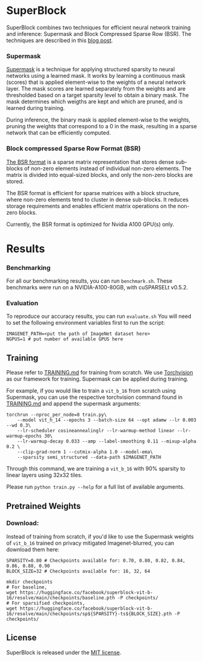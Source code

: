 # SuperBlock

SuperBlock combines two techniques for efficient neural network training and inference: Supermask and Block Compressed Sparse Row (BSR).
The techniques are described in this [blog post](https://pytorch.org/blog/speeding-up-vits/).

### Supermask
[Supermask](https://arxiv.org/abs/2207.00670) is a technique for applying structured sparsity to neural networks using a learned mask. It works by learning a continuous mask (scores) that is applied element-wise to the weights of a neural network layer. The mask scores are learned separately from the weights and are thresholded based on a target sparsity level to obtain a binary mask. The mask determines which weigths are kept and which are pruned, and is learned during training.

During inference, the binary mask is applied element-wise to the weights, pruning the weights that correspond to a 0 in the mask, resulting in a sparse network that can be efficiently computed.

### Block compressed Sparse Row Format (BSR)
[The BSR format](https://pytorch.org/docs/main/sparse.html#sparse-bsr-tensor) is a sparse matrix representation that stores dense sub-blocks of non-zero elements instead of individual non-zero elements. The matrix is divided into equal-sized blocks, and only the non-zero blocks are stored.

The BSR format is efficient for sparse matrices with a block structure, where non-zero elements tend to cluster in dense sub-blocks. It reduces storage requirements and enables efficient matrix operations on the non-zero blocks.

Currently, the BSR format is optimized for Nvidia A100 GPU(s) only.

# Results

### Benchmarking
For all our benchmarking results, you can run `benchmark.sh`.
These benchmarks were run on a NVIDIA-A100-80GB, with cuSPARSELt v0.5.2.


### Evaluation

To reproduce our accuracy results, you can run `evaluate.sh`
You will need to set the following environment variables first to run the script:

```
IMAGENET_PATH=<put the path of ImageNet dataset here>
NGPUS=1 # put number of available GPUS here
```

## Training
Please refer to [TRAINING.md](TRAINING.md) for training from scratch. We use [Torchvision](https://github.com/pytorch/vision/tree/main/references/classification) as our framework for training. Supermask can be applied during training.

For example, if you would like to train a `vit_b_16` from scratch using Supermask, you can use the respective torchvision command found in [TRAINING.md](TRAINING.md) and append the supermask arguments:
```
torchrun --nproc_per_node=8 train.py\
    --model vit_h_14 --epochs 3 --batch-size 64 --opt adamw --lr 0.003 --wd 0.3\
    --lr-scheduler cosineannealinglr --lr-warmup-method linear --lr-warmup-epochs 30\
    --lr-warmup-decay 0.033 --amp --label-smoothing 0.11 --mixup-alpha 0.2 \
    --clip-grad-norm 1 --cutmix-alpha 1.0 --model-ema\
    --sparsity semi_structured --data-path $IMAGENET_PATH
```
Through this command, we are training a `vit_b_16` with 90% sparsity to linear layers using 32x32 tiles.

Please run `python train.py --help` for a full list of available arguments.


## Pretrained Weights

### Download:
Instead of training from scratch, if you'd like to use the Supermask weights of `vit_b_16` trained on privacy mitigated Imagenet-blurred, you can download them here:
```
SPARSITY=0.80 # Checkpoints available for: 0.70, 0.80, 0.82, 0.84, 0.86, 0.88, 0.90
BLOCK_SIZE=32 # Checkpoints available for: 16, 32, 64
```

```
mkdir checkpoints
# For baseline,
wget https://huggingface.co/facebook/superblock-vit-b-16/resolve/main/checkpoints/baseline.pth -P checkpoints/
# For sparsified checkpoints,
wget https://huggingface.co/facebook/superblock-vit-b-16/resolve/main/checkpoints/sp${SPARSITY}-ts${BLOCK_SIZE}.pth -P checkpoints/
```
## License
SuperBlock is released under the [MIT license](https://github.com/pytorch-labs/superblock?tab=MIT-1-ov-file#readme).
